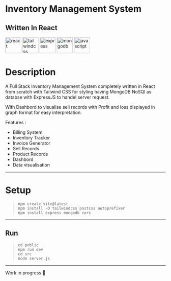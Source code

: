 # Inventory Management System 

## Written In React
<div>
<img src="https://cdn.jsdelivr.net/gh/devicons/devicon@latest/icons/react/react-original.svg" height="50px" alt="react" />
<img src="https://cdn.jsdelivr.net/gh/devicons/devicon@latest/icons/tailwindcss/tailwindcss-original.svg" height="50px" alt="tailwindcss" />
<img src="https://cdn.jsdelivr.net/gh/devicons/devicon@latest/icons/express/express-original.svg" height="50px" alt="express" />
<img src="https://cdn.jsdelivr.net/gh/devicons/devicon@latest/icons/mongodb/mongodb-original.svg" height="50px" alt="mongodb" />
<img src="https://cdn.jsdelivr.net/gh/devicons/devicon@latest/icons/javascript/javascript-original.svg" height="50px" alt="javascript" />
</div>



# Description 
A Full Stack Inventory Management System completely written in React from scratch with Tailwind CSS for styling having MongoDB NoSQl as databse with ExpressJS to handel server request. 

With Dashbord to visualise sell records with Profit and loss displayed in graph format for easy interpretation.

Features :
- Billing System
- Inventory Tracker
- Invoice Generator
- Sell Records
- Product Records
- Dashbord 
- Data visualisation 




---
# Setup

> ``` console
> npm create vite@latest
> npm install -D tailwindcss postcss autoprefixer
> npm install express mongodb cors
> ```

---

## Run
> ``` console
> cd public
> npm run dev
> cd src
> node server.js
> ```


---
Work in progress :construction:
